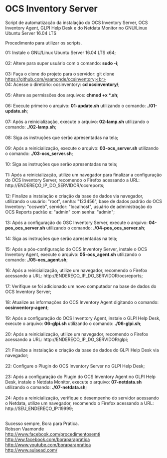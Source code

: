 # OCS Inventory Server

Script de automatização da instalação do OCS Inventory Server, OCS Inventory Agent, GLPI Help Desk e do Netdata Monitor no GNU/Linux Ubuntu Server 16.04 LTS

Procedimento para utilizar os scripts.

01: Instale o GNU/Linux Ubuntu Server 16.04 LTS x64;<br><br>
02: Altere para super usuário com o comando: <b>sudo -i</b>;<br><br>
03: Faça o clone do projeto para o servidor: git clone https://github.com/vaamonde/ocsinventory;<br><br>
04: Acesse o diretório: ocsinventory: <b>cd ocsinventory/</b>;<br><br>
05: Altere as permissões dos arquivos: <b>chmod +x *.sh</b>;<br><br>
06: Execute primeiro o arquivo: <b>01-update.sh</b> utilizando o comando: <b>./01-update.sh</b>;<br><br>
07: Após a reinicialização, execute o arquivo: <b>02-lamp.sh</b> utilizando o comando: <b>./02-lamp.sh</b>;<br><br>
08: Siga as instruções que serão apresentadas na tela;<br><br>
09: Após a reinicialização, execute o arquivo: <b>03-ocs_server.sh</b> utilizando o comando: <b>./03-ocs_server.sh</b>;<br><br>
10: Siga as instruções que serão apresentadas na tela;<br><br>
11: Após a reinicialização, utilize um navegador para finalizar a configuração do OCS Inventory Server, recomendo o Firefox acessando a URL: http://ENDEREÇO_IP_DO_SERVIDOR/ocsreports;<br><br>
12: Finalize a instalação e criação da base de dados via navegador, utilizando o usuário: "root", senha: "123456", base de dados padrão do OCS Inventory: "ocsweb", servidor: "localhost", usuário de administração do OCS Reports padrão e: "admin" com senha: "admin";<br><br>
13: Após a configuração do OSC Inventory Server, execute o arquivo: <b>04-pos_ocs_server.sh</b> utilizando o comando: <b>./04-pos_ocs_server.sh</b>;<br><br>
14: Siga as instruções que serão apresentadas na tela;<br><br>
15: Após a pós-configuração do OCS Inventory Server, instale o OCS Inventory Agent, execute o arquivo: <b>05-ocs_agent.sh</b> utilizando o comando: <b>./05-ocs_agent.sh</b>;<br><br>
16: Após a reinicialização, utilize um navegador, recomendo o Firefox acessando a URL: http://ENDEREÇO_IP_DO_SERVIDOR/ocsreports;<br><br>
17: Verifique se foi adicionado um novo computador na base de dados do OCS Inventory Server;<br><br>
18: Atualize as informações do OCS Inventory Agent digitando o comando: <b>ocsinventory-agent</b>;<br><br>
19: Após a configuração do OCS Inventory Agent, instale o GLPI Help Desk, execute o arquivo: <b>06-glpi.sh</b> utilizando o comando: <b>./06-glpi.sh</b>;<br><br>
20: Após a reinicialização, utilize um navegador, recomendo o Firefox acessando a URL: http://ENDEREÇO_IP_DO_SERVIDOR/glpi;<br><br>
21: Finalize a instalação e criação da base de dados do GLPI Help Desk via navegador;<br><br>
22: Configure o Plugin do OCS Inventory Server no GLPI Help Desk;<br><br>
23: Após a configuração do Plugin do OCS Inventory Agent no GLPI Help Desk, instale o Netdata Monitor, execute o arquivo: <b>07-netdata.sh</b> utilizando o comando: <b>./07-netdata.sh</b>;<br><br>
24: Após a reinicialização, verifique o desempenho do servidor acessando o Netdata, utilize um navegador, recomendo o Firefox acessando a URL: http://SEU_ENDEREÇO_IP:19999;<br><br>

Sucesso sempre, Bora para Prática.<br>
Robson Vaamonde<br>
http://www.facebook.com/procedimentosemti<br>
http://ww.facebook.com/boraparapratica<br>
http://www.youtube.com/boraparapratica<br>
http://www.aulaead.com/
